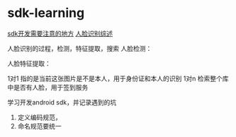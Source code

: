 # sdk-learning
[sdk开发需要注意的地方](https://zhuanlan.zhihu.com/p/113505249)
[人脸识别综述](https://www.cnblogs.com/shouhuxianjian/p/9789243.html)

人脸识别的过程，检测，特征提取，搜索
人脸检测：


人脸特征提取：


1对1 指的是当前这张图片是不是本人，用于身份证和本人的识别
1对n 检索整个库中是否有人脸，用于签到服务


学习开发android sdk，并记录遇到的坑

1. 定义编码规范，
2. 命名规范要统一
